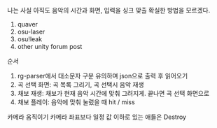 나는 사실 아직도 음악의 시간과 화면, 입력을 싱크 맞출 확실한 방법을 모르겠다.
1. quaver
2. osu-laser
3. osu!leak
4. other unity forum post

순서
1. rg-parser에서 대소문자 구분 유의하며 json으로 출력 후 읽어오기 
2. 곡 선택 화면: 곡 목록 그리기, 곡 선택시 음악 재생
3. 채보 재생: 채보가 현재 음악 시간에 맞춰 그려지게. 끝나면 곡 선택 화면으로
4. 채보 플레이: 음악에 맞춰 눌렀을 때 hit / miss

카메라 움직이기
카메라 좌표보다 일정 값 이하로 있는 애들은 Destroy